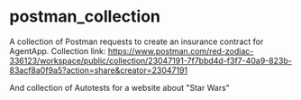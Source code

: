 # postman_collection
A collection of Postman requests to create an insurance contract for AgentApp. 
Collection link: https://www.postman.com/red-zodiac-336123/workspace/public/collection/23047191-7f7bbd4d-f3f7-40a9-823b-83acf8a0f9a5?action=share&creator=23047191

And collection of Autotests for a website about "Star Wars"

